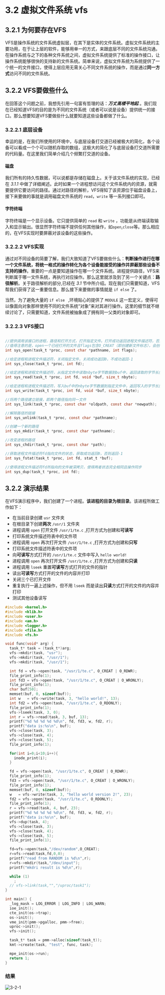 # 3.2 虚拟文件系统 vfs
## 3.2.1 为何要存在VFS
VFS是操作系统的文件系统虚拟层，在其下是实体的文件系统。虚拟文件系统的主要功用，在于让上层的软件，能够用单一的方式，来跟底层不同的文件系统沟通。在操作系统与之下的各种文件系统之间，虚拟文件系统提供了标准的操作接口，让操作系统能够很快的支持新的文件系统。简单来说，虚拟文件系统为系统提供了一个统一的文件接口，使得上层应用无需关心不同文件系统的操作，而是通过**同一方式**访问不同的文件系统。
## 3.2.2 VFS要做些什么
在回答这个问题之前，我想先引用一句富有哲理的话：**_万丈高楼平地起_** 。我们现在已经知道VFS的目的是为不同的文件系统（或者可以说是设备）提供统一的接口。那么想要知道VFS要做些什么就要知道这些设备都做了什么。
### 3.2.2.1 底层设备
幸运的是，在我们所使用的环境中，与底层设备打交道已经被极大的简化，各个设备可以看成一个个可以随机存取的数组，这极大的简化了与底层设备打交道所需要的代码量。在这里我们简单介绍几个频繁打交道的设备。
#### 磁盘
我们所有的持久性数据，可以说都是存储在磁盘上。关于该文件系统的实现，已经在 _3.1.1_ 中做了详细阐述。此时如果一个进程想访问这个文件系统内的资源，就需要提供它要访问的路径。通过对路径的解析，VFS得知了该资源位于磁盘设备上，接下来要做的事就是调用磁盘文件系统的 ``read``，``write`` 等一系列接口即可。
#### 字符终端
字符终端是一个显示设备。它只提供简单的 ``read`` 和 ``write`` ，功能是从终端读取输入和显示输出。很显然字符终端不提供任何其他操作，如``open``,``close``等。那么相应的，在VFS实现时要屏蔽对该设备的这些操作。

### 3.2.2.2 VFS实现
通过对不同设备的简要了解，我们大致知道了VFS要做些什么：**判断操作进行在哪一个文件系统，将统一格式的操作转化为各个设备能接受的操作并屏蔽那些设备不支持的操作**。重要的一点是要知道操作在哪一个文件系统。进程提供路径，VFS来判断属于哪一文件系统，再执行对应操作。那么这里就涉及到了另一个关键点：**路径解析**。关于路径解析的部分,已经在 _3.1_ 节中所介绍。现在我们只需要知道，VFS帮我们获得了这一重要信息。那么接下来要做的事情就是 `` if else `` 了。

当然，为了避免大量的 ``if else `` ,环境贴心的提供了 ``MODULE`` 这一宏定义，使得可以像面向对象那样使用不同的文件系统“对象”来对其进行操作。这里的细节就不继续讨论了，只需要知道，文件系统被抽象成了拥有同一父类的对象即可。

### 3.2.2.3 VFS接口
```c

//提供调用该接口的进程，路径和打开方式，打开指定文件。打开成功返回进程文件描述符，否则返回-1
//值得注意的是，open一个已经打开的文件且flags包含O_CREAT（即创建新文件标志），会创建一个新的fd并指向该文件而不会新建一个同名文件。
int sys_open(task_t *proc, const char *pathname, int flags);

//给定进程和进程文件描述符，关闭指定文件，关闭成功返回0，不成功返回-1
int sys_close(task_t *proc, int fd);

//给定进程和进程文件描述符，从指定文件中读取nbyte字节数据到buf中，返回读取的字节长度
int sys_read(task_t *proc, int fd, void *buf, size_t nbyte);

//给定进程和进程文件描述符，写入buf中的nbyte字节数据到指定文件中，返回写入的字节长度
int sys_write(task_t *proc, int fd, void *buf, size_t nbyte);

//将两个路径建立链接，即两个路径指向同一文件
int sys_link(task_t *proc, const char *oldpath, const char *newpath);

//解除路径的链接
int sys_unlink(task_t *proc, const char *pathname);

//创建一个新的路径
int sys_mkdir(task_t *proc, const char *pathname);

//改变进程的路径
int sys_chdir(task_t *proc, const char *path);

//获取进程文件描述符fd指向文件的状态，获取成功返回0，否则返回-1
int sys_fstat(task_t *proc, int fd, stat_t *buf);

//使得进程文件描述符fd所指向的文件被深拷贝，使得两者状态完全相同且操作同步
int sys_dup(task_t *proc, int fd);
```


## 3.2.2 演示结果
在VFS演示程序中，我们创建了一个进程。**该进程的目录为根目录**。该进程所做工作如下：
- 在当前目录创建 ``usr`` 文件夹
- 在根目录下创建**两次** ``/usr/1`` 文件夹
- 进程调用 ``open`` 打开文件 ``/usr/1/te.c`` ,打开方式为创建和**可读写**
- 打印系统文件描述符表中的文件项
- 进程调用 ``open`` 再次打开文件 ``/usr/1/te.c`` ,打开方式为创建和**只写**
- 打印系统文件描述符表中的文件项
- 向**可读写**方式打开的 ``/usr/1/te.c`` 文件中写入 ``hello world!``
- 进程调用 ``open`` 再次打开文件 ``/usr/1/te.c`` ,打开方式为创建和**只读**
- 进程调用 ``lseek`` 重置**可读写**方式打开的文件的指针
- 读出**可读写**方式打开的文件的内容并打印
- 关闭三个已打开文件
- 重复执行一遍上述操作，但不用 ``lseek`` 而是读出**只读**方式打开的文件的内容并打印
- 测试其他设备读写

```c
#include <kernel.h>
#include <klib.h>
#include <user.h>
#include <am.h>
#include <logger.h>
#include <file.h>
#include <fs.h>

void func(void* arg) {
  task_t* task = (task_t*)arg;
  vfs->mkdir(task, "usr");
  vfs->mkdir(task, "/usr/1");
  vfs->mkdir(task, "/usr/1");

  int fd = vfs->open(task, "/usr/1/te.c", O_CREAT | O_RDWR);
  file_print_info(1);
  int fd3 = vfs->open(task, "/usr/1/te.c", O_CREAT | O_WRONLY);
  file_print_info(1);
  char buf[50];
  memset(buf, 0, sizeof(buf));
  int w   = vfs->write(task, 3, "hello world!", 13);
  int fd2 = vfs->open(task, "/usr/1/te.c", O_RDONLY);
  file_print_info(1);
  vfs->lseek(task, 3, 0);
  int r = vfs->read(task, 3, buf, 13);
  printf("%d %d %d %d %d\n", fd, fd3, w, fd2, r);
  printf("data is:%s\n", buf);
  vfs->close(task, 3);
  vfs->close(task, 4);
  vfs->close(task, 5);
  file_print_info(1);

  for(int i=0;i<10;i++){
    inode_print(i);
  }

  fd = vfs->open(task, "/usr/1/te.c", O_CREAT | O_RDWR);
  file_print_info(1);
  fd3 = vfs->open(task, "/usr/1/te.c", O_CREAT | O_WRONLY);
  file_print_info(1);
  memset(buf, 0, sizeof(buf));
  w   = vfs->write(task, 3, "hello world version 2!", 23);
  fd2 = vfs->open(task, "/usr/1/te.c", O_RDONLY);
  file_print_info(1);
  r = vfs->read(task, 4, buf, 23);
  printf("%d %d %d %d %d\n", fd, fd3, w, fd2, r);
  printf("data is:%s\n", buf);
  vfs->dup(task, 4);
  vfs->close(task, 3);
  vfs->close(task, 4);
  vfs->close(task, 5);
  file_print_info(1);

  fd=vfs->open(task,"/dev/random",O_CREAT);
  r=vfs->read(task,fd,0,0);
  printf("read from RANDOM is %d\n",r);
  r=vfs->mkdir(task,"/dev/input");
  printf("mkdri result is %d\n",r);

  while (1)
    ;
  // vfs->link(task,"","/uproc/task1");
}

int main() {
  _log_mask = LOG_ERROR | LOG_INFO | LOG_WARN;
  ioe_init();
  cte_init(os->trap);
  os->init();
  vme_init(pmm->pgalloc, pmm->free);
  uproc->init();
  vfs->init();

  task_t* task = pmm->alloc(sizeof(task_t));
  kmt->create(task, "test", func, task);

  mpe_init(os->run);
  return 1;
}
```

### 结果

![3-2-1](./assets/5.png)

